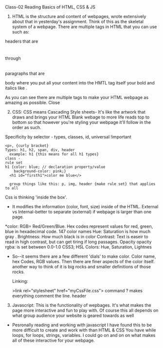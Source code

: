  Class-02 Reading Basics of HTML, CSS & JS
1. HTML is the structure and content of webpages, wrote extensively about that in yesterday's assignment. Think of this as the skeletal system of a webpage. There are multiple tags in HTML that you can use such as:

headers that are <h1></h1> through <h6></h6>
paragraphs that are <p></p>
body where you put all your content into <body></body>
the HMTL tag itself <html></html>
your bold and italics like <b></b> <i></i>.

As you can see there are multiple tags to make your HTML webpage as amazing as possible. Close

2. CSS: CSS means Cascading Style sheets- It's like the artwork that draws and brings your HTML Blank webage to more life
reads top to bottom so that however you're styling your webpage it'll follow in the order as such.

Specificity by selector  - types, classes, id, universal !important 

```
<p>, {curly bracket} 
Types: h1, h2, span, div, header
  example: h1 {this means for all h1 types}
class - 
rule set  
h1 {color: blue; // declaration property/value
    background-color: pink;}
  <h1 id="firsth1">color me blue</>
  
  group things like this: p, img, header {make rule set} that applies to all 
```

Css is thinking 'inside the box'. 
* It modifies the information (color, font, size) inside of the HTML. 
External vs Internal-better to separate (external) if webpage is larger than one page. 

*color: RGB= Red/Green/Blue.
Hex codes represent values for red, green, blue in hexadecimal code. 
147 color names
Hue: 
Saturation is how much gray . 
Brightness: How much black is in color
Contrast: Text is easeir to read in high contrast, but can get tiring if long passages. 
Opacity opacity rgba: is set between 0.0-1.0
CSS3; HSL Colors: Hue, Saturation, Lightnes

* So--it seems there are a few different 'dials' to make color. 
Color name, hex Codes, RGB values. Then there are finer aspects of the color itself. 
another way to think of it is big rocks and smaller definitions of those rocks.

  Linking: 
  <head>
   >link rel="stylesheet" href="myCssFile.css">
   command ? makes everything comment the line. 
   header
   <nav

3. Javascript: This is the functionality of wepbages. It's what makes the page more interactive and fun to play with. Of course this all depends on what group audience your website is geared towards as well

* Pesronally reading and working with javascript I have found this to be more difficult to create and work with than HTML & CSS
You have while loops, for loops, strings, variables. I could go on and on on what makes all of these interactive for your webpage.
